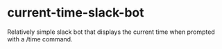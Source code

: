 # current-time-slack-bot
Relatively simple slack bot that displays the current time when prompted with a /time command.
